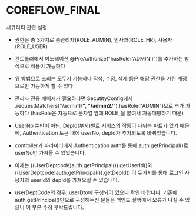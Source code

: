 # COREFLOW_FINAL

시큐리티 관련 설정
- 권한은 총 3가지로 총관리자(ROLE_ADMIN), 인사과(ROLE_HR), 사용자(ROLE_USER)
- 컨트롤러에서 어노테이션 @PreAuthorize("hasRole('ADMIN')")를 추가하는 방식으로 적용이 가능하다
- 위 방법으로 조회는 모두가 가능하나 작성, 수정, 삭제 등은 해당 권한을 가진 계정으로만 가능하게 할 수 있다
- 관리자 전용 페이지가 필요하다면 SecutityConfig에서 .requestMatchers("/admin1/**", "/admin2/**").hasRole("ADMIN")으로 추가 가능하다
  (hasRole은 자동으로 문자열 앞에 ROLE_을 붙여서 자동매핑하기 때문)

- UserNo 뿐만이 아닌, DepId(부서)별로 서비스의 작동이 나뉘는 파트가 있기 때문에, Authentication 토큰 내에 userNo, depId가 추가되도록 바뀌었습니다.

- controller가 파라미터에서 Authentication auth를 통해 auth.getPrincipal()로 userNo만 가져올 수 있었습니다.

- 이제는 ((UserDeptcode)auth.getPrincipal()).getUserId()와 ((UserDeptcode)auth.getPrincipal()).getDepId() 이 두가지를 통해 로그인 사용자의 userId와 depId를 가져오실 수 있습니다.

- userDeptCode의 경우, userDto에 구성되어 있으니 확인 바랍니다. 기존에 auth.getPrincipal()만으로 구성해두신 분들은 백엔드 실행에서 오류가 나실 수 있으니 이 부분 수정 부탁드립니다.
